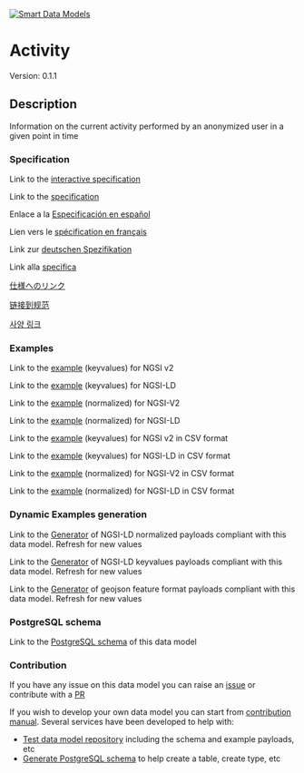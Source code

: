 [![Smart Data Models](https://smartdatamodels.org/wp-content/uploads/2022/01/SmartDataModels_logo.png "Logo")](https://smartdatamodels.org)
# Activity
Version: 0.1.1

## Description 

Information on the current activity performed by an anonymized user in a given point in time
### Specification

Link to the [interactive specification](https://swagger.lab.fiware.org/?url=https://smart-data-models.github.io/dataModel.User/Activity/swagger.yaml)

Link to the [specification](https://github.com/smart-data-models/dataModel.User/blob/master/Activity/doc/spec.md)

Enlace a la [Especificación en español](https://github.com/smart-data-models/dataModel.User/blob/master/Activity/doc/spec_ES.md)

Lien vers le [spécification en français](https://github.com/smart-data-models/dataModel.User/blob/master/Activity/doc/spec_FR.md)

Link zur [deutschen Spezifikation](https://github.com/smart-data-models/dataModel.User/blob/master/Activity/doc/spec_DE.md)

Link alla [specifica](https://github.com/smart-data-models/dataModel.User/blob/master/Activity/doc/spec_IT.md)

[仕様へのリンク](https://github.com/smart-data-models/dataModel.User/blob/master/Activity/doc/spec_JA.md)

[链接到规范](https://github.com/smart-data-models/dataModel.User/blob/master/Activity/doc/spec_ZH.md)

[사양 링크](https://github.com/smart-data-models/dataModel.User/blob/master/Activity/doc/spec_KO.md)
### Examples

Link to the [example](https://smart-data-models.github.io/dataModel.User/Activity/examples/example.json) (keyvalues) for NGSI v2

Link to the [example](https://smart-data-models.github.io/dataModel.User/Activity/examples/example.jsonld) (keyvalues) for NGSI-LD

Link to the [example](https://smart-data-models.github.io/dataModel.User/Activity/examples/example-normalized.json) (normalized) for NGSI-V2

Link to the [example](https://smart-data-models.github.io/dataModel.User/Activity/examples/example-normalized.jsonld) (normalized) for NGSI-LD

Link to the [example](https://github.com/smart-data-models/dataModel.User/blob/master/Activity/examples/example.json.csv) (keyvalues) for NGSI v2 in CSV format

Link to the [example](https://github.com/smart-data-models/dataModel.User/blob/master/Activity/examples/example.jsonld.csv) (keyvalues) for NGSI-LD in CSV format

Link to the [example](https://github.com/smart-data-models/dataModel.User/blob/master/Activity/examples/example-normalized.json.csv) (normalized) for NGSI-V2 in CSV format

Link to the [example](https://github.com/smart-data-models/dataModel.User/blob/master/Activity/examples/example-normalized.jsonld.csv) (normalized) for NGSI-LD in CSV format
### Dynamic Examples generation

Link to the [Generator](https://smartdatamodels.org/extra/ngsi-ld_generator.php?schemaUrl=https://raw.githubusercontent.com/smart-data-models/dataModel.User/master/Activity/schema.json&email=info@smartdatamodels.org) of NGSI-LD normalized payloads compliant with this data model. Refresh for new values

Link to the [Generator](https://smartdatamodels.org/extra/ngsi-ld_generator_keyvalues.php?schemaUrl=https://raw.githubusercontent.com/smart-data-models/dataModel.User/master/Activity/schema.json&email=info@smartdatamodels.org) of NGSI-LD keyvalues payloads compliant with this data model. Refresh for new values

Link to the [Generator](https://smartdatamodels.org/extra/geojson_features_generator.php?schemaUrl=https://raw.githubusercontent.com/smart-data-models/dataModel.User/master/Activity/schema.json&email=info@smartdatamodels.org) of geojson feature format payloads compliant with this data model. Refresh for new values
### PostgreSQL schema

Link to the [PostgreSQL schema](https://github.com/smart-data-models/dataModel.User/blob/master/Activity/schema.sql) of this data model
### Contribution

 If you have any issue on this data model you can raise an [issue](https://github.com/smart-data-models/dataModel.User/issues)  or contribute with a [PR](https://github.com/smart-data-models/dataModel.User/pulls)

 If you wish to develop your own data model you can start from [contribution manual](https://bit.ly/contribution_manual). Several services have been developed to help with: 
 - [Test data model repository](https://smartdatamodels.org/index.php/data-models-contribution-api/) including the schema and example payloads, etc
 - [Generate PostgreSQL schema](https://smartdatamodels.org/index.php/sql-service/) to help create a table, create type, etc